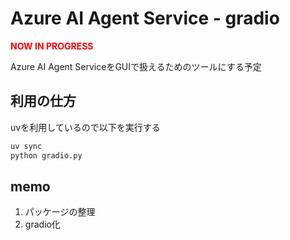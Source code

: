 # Azure AI Agent Service - gradio

<span style="color: red; ">**NOW IN PROGRESS**</span>

Azure AI Agent ServiceをGUIで扱えるためのツールにする予定

## 利用の仕方

uvを利用しているので以下を実行する

```bash
uv sync
python gradio.py
```

## memo

1. パッケージの整理
1. gradio化

